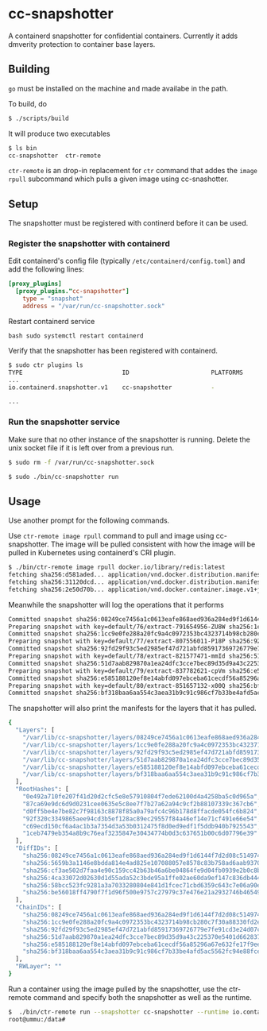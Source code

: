 # cc-snapshotter
A containerd snapshotter for confidential containers.
Currently it adds dmverity protection to container base layers.

## Building

`go` must be installed on the machine and made availabe in the path.

To build, do

```bash
$ ./scripts/build
```

It will produce two executables

```bash
$ ls bin
cc-snapshotter  ctr-remote
```


`ctr-remote` is an drop-in replacement for `ctr` command that addes the `image rpull` subcommand which pulls a
given image using cc-snashotter.

## Setup

The snapshotter must be registered with continerd before it can be used.

### Register the snapshotter with containerd

Edit containerd's config file (typically `/etc/containerd/config.toml`) and add the following lines:

```toml
[proxy_plugins]
  [proxy_plugins."cc-snapshotter"]
    type = "snapshot"
    address = "/var/run/cc-snapshotter.sock"

```

Restart containerd service

``bash
sudo systemctl restart containerd
``

Verify that the snapshotter has been registered with containerd.
```bash
$ sudo ctr plugins ls
TYPE                            ID                       PLATFORMS      STATUS
...
io.containerd.snapshotter.v1    cc-snapshotter           -              ok

...
```

### Run the snapshotter service

Make sure that no other instance of the snapshotter is running. Delete the unix socket file if it is left over from a previous run.
```bash
$ sudo rm -f /var/run/cc-snapshotter.sock

$ sudo ./bin/cc-snapshotter run

```


## Usage

Use another prompt for the following commands.

Use `ctr-remote image rpull` command to pull and image using cc-snapshotter. The image will be pulled consistent with how the image will be pulled in Kubernetes using containerd's CRI plugin.

```bash
$ ./bin/ctr-remote image rpull docker.io/library/redis:latest
fetching sha256:d581aded... application/vnd.docker.distribution.manifest.list.v2+json
fetching sha256:31120dcd... application/vnd.docker.distribution.manifest.v2+json
fetching sha256:2e50d70b... application/vnd.docker.container.image.v1+json
```


Meanwhile the snapshotter will log the operations that it performs
```bash
Committed snapshot sha256:08249ce7456a1c0613eafe868aed936a284ed9f1d6144f7d2d08c514974a2af9
Preparing snapshot with key=default/76/extract-791654956-ZU8W sha256:1cc9e0fe288a20fc9a4c0972353bc4323714b98cb280c7f30a88330fd2e0c1af, parent=sha256:08249ce7456a1c0613eafe868aed936a284ed9f1d6144f7d2d08c514974a2af9
Committed snapshot sha256:1cc9e0fe288a20fc9a4c0972353bc4323714b98cb280c7f30a88330fd2e0c1af
Preparing snapshot with key=default/77/extract-807556011-P18P sha256:92fd29f93c5ed2985ef47d721abfd85917369726779e7fe91cd3e24d07ca1021, parent=sha256:1cc9e0fe288a20fc9a4c0972353bc4323714b98cb280c7f30a88330fd2e0c1af
Committed snapshot sha256:92fd29f93c5ed2985ef47d721abfd85917369726779e7fe91cd3e24d07ca1021
Preparing snapshot with key=default/78/extract-821577471-mmId sha256:51d7aab829870a1ea24dfc3cce7bec89d35d9a43c225370e5401d662837b9c80, parent=sha256:92fd29f93c5ed2985ef47d721abfd85917369726779e7fe91cd3e24d07ca1021
Committed snapshot sha256:51d7aab829870a1ea24dfc3cce7bec89d35d9a43c225370e5401d662837b9c80
Preparing snapshot with key=default/79/extract-837782621-cpVm sha256:e585188120ef8e14abfd097ebceba61cecdf56a85296a67e632fe17f9eed41d1, parent=sha256:51d7aab829870a1ea24dfc3cce7bec89d35d9a43c225370e5401d662837b9c80
Committed snapshot sha256:e585188120ef8e14abfd097ebceba61cecdf56a85296a67e632fe17f9eed41d1
Preparing snapshot with key=default/80/extract-851657132-x00Q sha256:bf318baa6aa554c3aea31b9c91c986cf7b33be4afd5ac5562fc94e88fceb9ac8, parent=sha256:e585188120ef8e14abfd097ebceba61cecdf56a85296a67e632fe17f9eed41d1
Committed snapshot sha256:bf318baa6aa554c3aea31b9c91c986cf7b33be4afd5ac5562fc94e88fceb9ac8
```

The snapshotter will also print the manifests for the layers that it has pulled.
```bash
{
  "Layers": [
    "/var/lib/cc-snapshotter/layers/08249ce7456a1c0613eafe868aed936a284ed9f1d6144f7d2d08c514974a2af9.disk",
    "/var/lib/cc-snapshotter/layers/1cc9e0fe288a20fc9a4c0972353bc4323714b98cb280c7f30a88330fd2e0c1af.disk",
    "/var/lib/cc-snapshotter/layers/92fd29f93c5ed2985ef47d721abfd85917369726779e7fe91cd3e24d07ca1021.disk",
    "/var/lib/cc-snapshotter/layers/51d7aab829870a1ea24dfc3cce7bec89d35d9a43c225370e5401d662837b9c80.disk",
    "/var/lib/cc-snapshotter/layers/e585188120ef8e14abfd097ebceba61cecdf56a85296a67e632fe17f9eed41d1.disk",
    "/var/lib/cc-snapshotter/layers/bf318baa6aa554c3aea31b9c91c986cf7b33be4afd5ac5562fc94e88fceb9ac8.disk"
  ],
  "RootHashes": [
    "0e492a710fe207f41d20d2cfc5e8e57910804f7ede62100d4a4258ba5c0d965a",
    "87ca69e9dc6d9d0231cee0635e5c8ee7f7b27a62a94c9cf2b88107339c367cb6",
    "d0ff5be4e7be82c7f98163c8878f85a0a79afc4c96b178d8ffacde054fc6b824",
    "92f320c3349865aee94cd3b5ef128ac89ec29557f84a46ef14e71cf491e66e54",
    "c69ecd150cf6a4ac1b3a7354d3a53b0312475f8d0ed9edf1f5ddb940b7925543",
    "1ceb7479eb354a8b9c76eaf3235847e30434774b0d3c637651b00c6d07796e39"
  ],
  "DiffIDs": [
    "sha256:08249ce7456a1c0613eafe868aed936a284ed9f1d6144f7d2d08c514974a2af9",
    "sha256:5659b3a1146e8bdda814e4ad825e107088057e8578c83b758ad6aab93700d067",
    "sha256:cf3ae502d7faa4e90c159cc42b63b46a6be04864fe9d04fb0939e2b0c8b1f7c7",
    "sha256:4ca33072d02630d1d55ada52c3bde95a1ffe02ae60da9ef147c836db444f7a0f",
    "sha256:58bcc523fc9281a3a7033280804e841d1fcec71cbd6359c643c7e06a90efb34c",
    "sha256:be56018ff4790f7f1d96f500e9757c27979c37e476e21a2932746b4654955806"
  ],
  "ChainIDs": [
    "sha256:08249ce7456a1c0613eafe868aed936a284ed9f1d6144f7d2d08c514974a2af9",
    "sha256:1cc9e0fe288a20fc9a4c0972353bc4323714b98cb280c7f30a88330fd2e0c1af",
    "sha256:92fd29f93c5ed2985ef47d721abfd85917369726779e7fe91cd3e24d07ca1021",
    "sha256:51d7aab829870a1ea24dfc3cce7bec89d35d9a43c225370e5401d662837b9c80",
    "sha256:e585188120ef8e14abfd097ebceba61cecdf56a85296a67e632fe17f9eed41d1",
    "sha256:bf318baa6aa554c3aea31b9c91c986cf7b33be4afd5ac5562fc94e88fceb9ac8"
  ],
  "RWLayer": ""
}
```

Run a container using the image pulled by the snapshotter, use the ctr-remote command and specify both the snapshotter as well as the runtime.
```bash
$  ./bin/ctr-remote run --snapshotter cc-snapshotter --runtime io.containerd.kata.v2 --rm -t docker.io/library/redis:latest test bash
root@ummu:/data#
```

